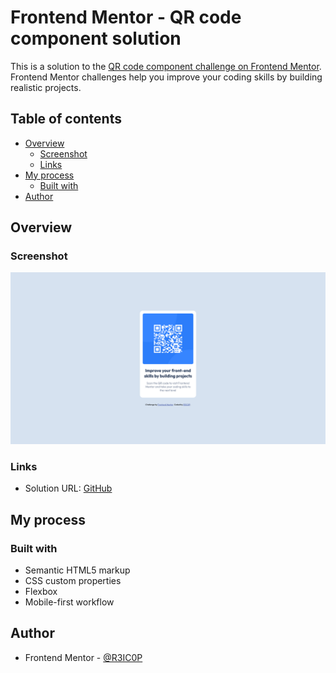 # Frontend Mentor - QR code component solution

This is a solution to the [QR code component challenge on Frontend Mentor](https://www.frontendmentor.io/challenges/qr-code-component-iux_sIO_H). Frontend Mentor challenges help you improve your coding skills by building realistic projects.

## Table of contents

-   [Overview](#overview)
    -   [Screenshot](#screenshot)
    -   [Links](#links)
-   [My process](#my-process)
    -   [Built with](#built-with)
-   [Author](#author)

## Overview

### Screenshot

![](./screenshot.jpg)

### Links

-   Solution URL: [GitHub](https://github.com/R3IC0P/FM-qr-code-component)

## My process

### Built with

-   Semantic HTML5 markup
-   CSS custom properties
-   Flexbox
-   Mobile-first workflow

## Author

-   Frontend Mentor - [@R3IC0P](https://www.frontendmentor.io/profile/R3IC0P)
